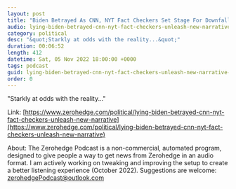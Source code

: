 ```yaml
---
layout: post
title: "Biden Betrayed As CNN, NYT Fact Checkers Set Stage For Downfall"
audio: lying-biden-betrayed-cnn-nyt-fact-checkers-unleash-new-narrative-0
category: political
desc: "&quot;Starkly at odds with the reality...&quot;"
duration: 00:06:52
length: 412
datetime: Sat, 05 Nov 2022 18:00:00 +0000
tags: podcast
guid: lying-biden-betrayed-cnn-nyt-fact-checkers-unleash-new-narrative-0
order: 0
---
```

&quot;Starkly at odds with the reality...&quot;

Link: [https://www.zerohedge.com/political/lying-biden-betrayed-cnn-nyt-fact-checkers-unleash-new-narrative](https://www.zerohedge.com/political/lying-biden-betrayed-cnn-nyt-fact-checkers-unleash-new-narrative)

About: The Zerohedge Podcast is a non-commercial, automated program, designed to give people a way to get news from Zerohedge in an audio format.  I am actively working on tweaking and improving the setup to create a better listening experience (October 2022).  Suggestions are welcome: [zerohedgePodcast@outlook.com](mailto:zerohedgePodcast@outlook.com)